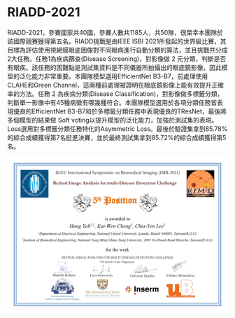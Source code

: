 # RIADD-2021
RIADD-2021，參賽國家共40國，參賽人數共1185人，共50隊，很榮幸本團隊於該國際競賽獲得第五名。RIADD挑戰是由IEEE ISBI 2021所發起的世界級比賽，其目標為評估使用視網膜眼底圖像對不同眼病進行自動分類的算法，並且挑戰共分成2大任務。任務1為疾病篩查(Disease Screening)，對影像做 2 元分類，判斷是否有眼疾。該任務的困難點是測試集資料是不同儀器所拍攝出的眼底鏡影像，因此模型的泛化能力非常重要。本團隊模型選用EfficientNet B3-B7，前處理使用CLAHE和Green Channel，這兩種前處理被證明在眼底鏡影像上能有效提升正確率的方法。任務 2 為疾病分類(Disease Classification)，對影像做多標籤分類，判斷單一影像中有45種病徵有哪幾種符合。本團隊模型選用於各項分類任務皆表現優良的EfficientNet B3-B7和於多標籤分類任務中表現優良的TResNet，最後將多個模型的結果做 Soft voting以提升模型的泛化能力，加強於測試集的表現。Loss選用對多標籤分類任務特化的Asymmetric Loss。最後於驗證集拿到85.78%的綜合成績獲得第7名挺進決賽，並於最終測試集拿到85.72%的綜合成績獲得第5名。


![image](https://github.com/Kevin7720/ISBI2021-RIADD-2021/blob/master/certificate%20of%20merit%20%26%20speech%20of%20ppt/certificate%20of%20merit.png)
